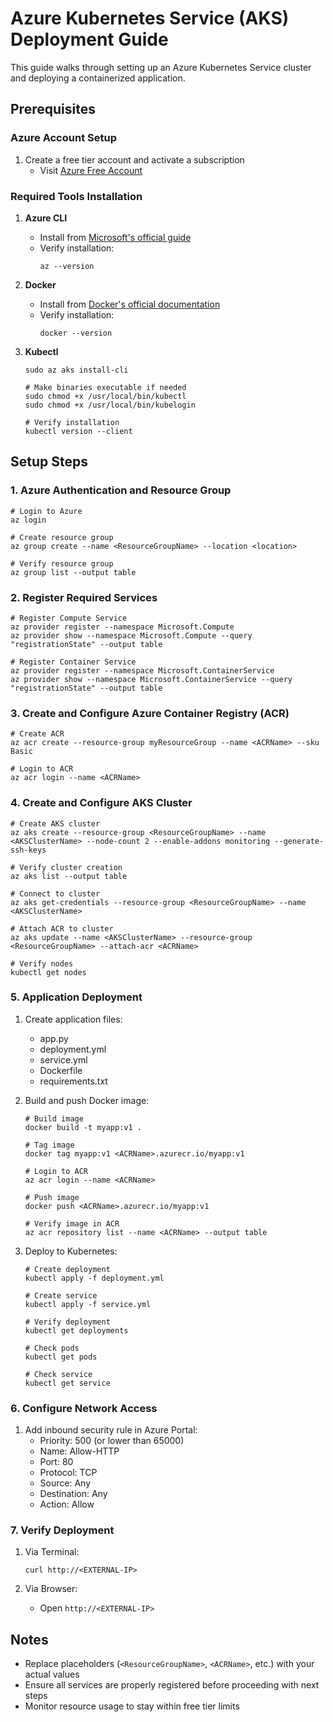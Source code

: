 # Azure Kubernetes Service (AKS) Deployment Guide

This guide walks through setting up an Azure Kubernetes Service cluster and deploying a containerized application.

## Prerequisites

### Azure Account Setup
1. Create a free tier account and activate a subscription
   - Visit [Azure Free Account](https://azure.microsoft.com/en-us/free/)

### Required Tools Installation

1. **Azure CLI**
   - Install from [Microsoft's official guide](https://learn.microsoft.com/en-us/cli/azure/install-azure-cli)
   - Verify installation:
     ```
     az --version
     ```

2. **Docker**
   - Install from [Docker's official documentation](https://docs.docker.com/engine/install/)
   - Verify installation:
     ```
     docker --version
     ```

3. **Kubectl**
   ```
   sudo az aks install-cli
   
   # Make binaries executable if needed
   sudo chmod +x /usr/local/bin/kubectl
   sudo chmod +x /usr/local/bin/kubelogin
   
   # Verify installation
   kubectl version --client
   ```

## Setup Steps

### 1. Azure Authentication and Resource Group

```
# Login to Azure
az login

# Create resource group
az group create --name <ResourceGroupName> --location <location>

# Verify resource group
az group list --output table
```

### 2. Register Required Services

```
# Register Compute Service
az provider register --namespace Microsoft.Compute
az provider show --namespace Microsoft.Compute --query "registrationState" --output table

# Register Container Service
az provider register --namespace Microsoft.ContainerService
az provider show --namespace Microsoft.ContainerService --query "registrationState" --output table
```

### 3. Create and Configure Azure Container Registry (ACR)

```
# Create ACR
az acr create --resource-group myResourceGroup --name <ACRName> --sku Basic

# Login to ACR
az acr login --name <ACRName>
```

### 4. Create and Configure AKS Cluster

```
# Create AKS cluster
az aks create --resource-group <ResourceGroupName> --name <AKSClusterName> --node-count 2 --enable-addons monitoring --generate-ssh-keys

# Verify cluster creation
az aks list --output table

# Connect to cluster
az aks get-credentials --resource-group <ResourceGroupName> --name <AKSClusterName>

# Attach ACR to cluster
az aks update --name <AKSClusterName> --resource-group <ResourceGroupName> --attach-acr <ACRName>

# Verify nodes
kubectl get nodes
```

### 5. Application Deployment

1. Create application files:
   - app.py
   - deployment.yml
   - service.yml
   - Dockerfile
   - requirements.txt

2. Build and push Docker image:
   ```
   # Build image
   docker build -t myapp:v1 .

   # Tag image
   docker tag myapp:v1 <ACRName>.azurecr.io/myapp:v1

   # Login to ACR
   az acr login --name <ACRName>

   # Push image
   docker push <ACRName>.azurecr.io/myapp:v1

   # Verify image in ACR
   az acr repository list --name <ACRName> --output table
   ```

3. Deploy to Kubernetes:
   ```
   # Create deployment
   kubectl apply -f deployment.yml

   # Create service
   kubectl apply -f service.yml

   # Verify deployment
   kubectl get deployments

   # Check pods
   kubectl get pods

   # Check service
   kubectl get service
   ```

### 6. Configure Network Access

1. Add inbound security rule in Azure Portal:
   - Priority: 500 (or lower than 65000)
   - Name: Allow-HTTP
   - Port: 80
   - Protocol: TCP
   - Source: Any
   - Destination: Any
   - Action: Allow

### 7. Verify Deployment

1. Via Terminal:
   ```
   curl http://<EXTERNAL-IP>
   ```

2. Via Browser:
   - Open `http://<EXTERNAL-IP>`

## Notes
- Replace placeholders (`<ResourceGroupName>`, `<ACRName>`, etc.) with your actual values
- Ensure all services are properly registered before proceeding with next steps
- Monitor resource usage to stay within free tier limits
